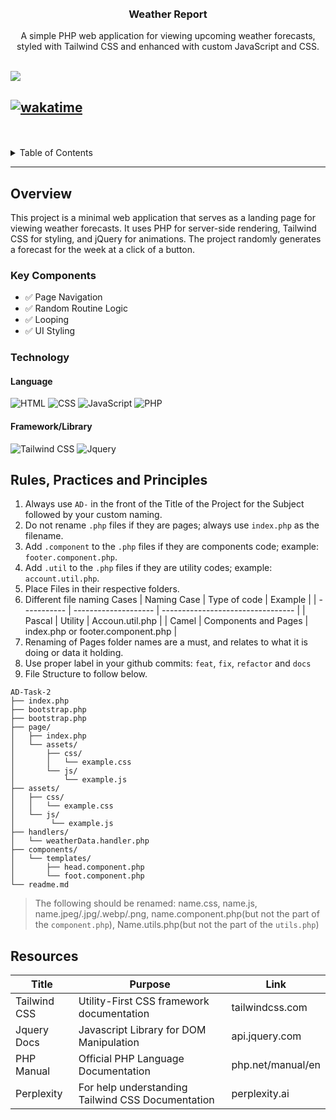 <a name="readme-top">

<br/>

<br />
<div align="center">
<!-- TODO: Change Title to the name of the title of your Project -->
  <h3 align="center">Weather Report</h3>
</div>
<!-- TODO: Make a short description -->
<div align="center">
  A simple PHP web application for viewing upcoming weather forecasts, styled with Tailwind CSS and enhanced with custom JavaScript and CSS.
</div>

<br />

<!-- TODO: Change the zyx-0314 into your github username  -->
<!-- TODO: Change the WD-Template-Project into the same name of your folder -->

![](https://visit-counter.vercel.app/counter.png?page=pejisean/AD-CI4-Template-Project)

[![wakatime](https://wakatime.com/badge/user/3ad3a03d-43b8-4646-aa19-b99d63daddc9/project/34fdcbbc-325c-4f25-9d03-4088f28cf7c8.svg)](https://wakatime.com/badge/user/3ad3a03d-43b8-4646-aa19-b99d63daddc9/project/34fdcbbc-325c-4f25-9d03-4088f28cf7c8)
---

<br />
<br />

<!-- TODO: If you want to add more layers for your readme -->
<details>
  <summary>Table of Contents</summary>
  <ol>
    <li>
      <a href="#overview">Overview</a>
      <ol>
        <li>
          <a href="#key-components">Key Components</a>
        </li>
        <li>
          <a href="#technology">Technology</a>
        </li>
      </ol>
    </li>
    <li>
      <a href="#file-structure">File Structure</a>
    </li>
    <li>
      <a href="#resources">Resources</a>
    </li>
  </ol>
</details>

---

## Overview

<!-- TODO: To be changed -->
<!-- The following are just sample -->

This project is a minimal web application that serves as a landing page for viewing weather forecasts. It uses PHP for server-side rendering, Tailwind CSS for styling, and jQuery for animations. The project randomly generates a forecast for the week at a click of a button.

### Key Components

<!-- TODO: List of Key Components -->
<!-- The following are just sample -->

- ✅ Page Navigation
- ✅ Random Routine Logic
- ✅ Looping
- ✅ UI Styling

### Technology

<!-- TODO: List of Technology Used -->
#### Language
![HTML](https://img.shields.io/badge/HTML-E34F26?style=for-the-badge&logo=html5&logoColor=white)
![CSS](https://img.shields.io/badge/CSS-1572B6?style=for-the-badge&logo=css3&logoColor=white)
![JavaScript](https://img.shields.io/badge/JavaScript-F7DF1E?style=for-the-badge&logo=javascript&logoColor=white)
![PHP](https://img.shields.io/badge/PHP-777BB4?style=for-the-badge&logo=php&logoColor=white)

#### Framework/Library
![Tailwind CSS](https://img.shields.io/badge/Tailwind_CSS-06B6D4?style=for-the-badge&logo=tailwindcss&logoColor=white)
![Jquery](https://img.shields.io/badge/jquery-0769AD?style=for-the-badge&logo=jquery&logoColor=white)


## Rules, Practices and Principles

<!-- Do not Change this -->

1. Always use `AD-` in the front of the Title of the Project for the Subject followed by your custom naming.
2. Do not rename `.php` files if they are pages; always use `index.php` as the filename.
3. Add `.component` to the `.php` files if they are components code; example: `footer.component.php`.
4. Add `.util` to the `.php` files if they are utility codes; example: `account.util.php`.
5. Place Files in their respective folders.
6. Different file naming Cases
   | Naming Case | Type of code         | Example                           |
   | ----------- | -------------------- | --------------------------------- |
   | Pascal      | Utility              | Accoun.util.php                   |
   | Camel       | Components and Pages | index.php or footer.component.php |
8. Renaming of Pages folder names are a must, and relates to what it is doing or data it holding.
9. Use proper label in your github commits: `feat`, `fix`, `refactor` and `docs`
10. File Structure to follow below.

```
AD-Task-2
├── index.php
├── bootstrap.php
├── bootstrap.php
├── page/
│   ├── index.php
│   └── assets/
│       ├── css/
│       │   └── example.css
│       └── js/
│           └── example.js
├── assets/
│   ├── css/
│   │   └── example.css
│   └── js/
│        └── example.js
├── handlers/
│   └── weatherData.handler.php
├── components/
│   └── templates/
│       ├── head.component.php
│       └── foot.component.php
└── readme.md
```
> The following should be renamed: name.css, name.js, name.jpeg/.jpg/.webp/.png, name.component.php(but not the part of the `component.php`), Name.utils.php(but not the part of the `utils.php`)



## Resources

<!-- TODO: Add References -->

| Title        | Purpose                                                                       | Link          |
| ------------ | ----------------------------------------------------------------------------- | ------------- |
| Tailwind CSS | Utility-First CSS framework documentation                                     | tailwindcss.com
| Jquery Docs  | Javascript Library for DOM Manipulation                                       | api.jquery.com
| PHP Manual   | Official PHP Language Documentation                                           | php.net/manual/en
| Perplexity   | For help understanding Tailwind CSS Documentation                             | perplexity.ai 
